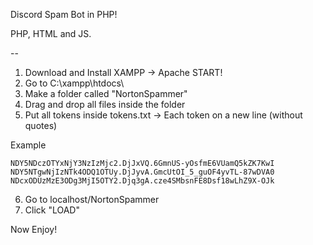 Discord Spam Bot in PHP!

PHP, HTML and JS.

--

1) Download and Install XAMPP -> Apache START!
2) Go to C:\xampp\htdocs\
3) Make a folder called "NortonSpammer"
4) Drag and drop all files inside the folder
5) Put all tokens inside tokens.txt -> Each token on a new line (without quotes)

Example
```
NDY5NDczOTYxNjY3NzIzMjc2.DjJxVQ.6GmnUS-yOsfmE6VUamQ5kZK7KwI
NDY5NTgwNjIzNTk4ODQ1OTUy.DjJyvA.GmcUtOI_5_guOF4yvTL-87wDVA0
NDcxODUzMzE3ODg3MjI5OTY2.Djq3gA.cze4SMbsnFE8Dsf18wLhZ9X-OJk
```

6) Go to localhost/NortonSpammer
7) Click "LOAD"

Now Enjoy!
